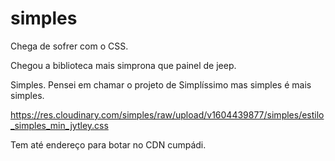 # simples

Chega de sofrer com o CSS.

Chegou a biblioteca mais simprona que painel de jeep.

Simples. Pensei em chamar o projeto de Simplíssimo mas simples é mais simples.

https://res.cloudinary.com/simples/raw/upload/v1604439877/simples/estilo_simples_min_jytley.css

Tem até endereço para botar no CDN cumpádi.
